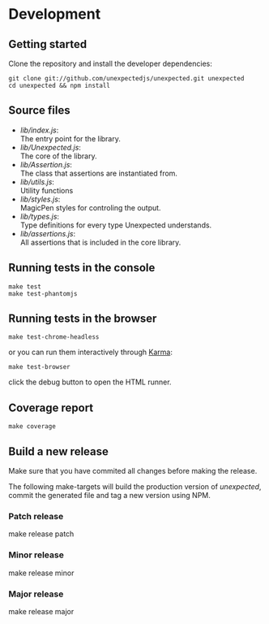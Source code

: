 # Development

## Getting started

Clone the repository and install the developer dependencies:

```
git clone git://github.com/unexpectedjs/unexpected.git unexpected
cd unexpected && npm install
```

## Source files

- _lib/index.js_:<br>
  The entry point for the library.
- _lib/Unexpected.js_:<br>
  The core of the library.
- _lib/Assertion.js_:<br>
  The class that assertions are instantiated from.
- _lib/utils.js_:<br>
  Utility functions
- _lib/styles.js_:<br>
  MagicPen styles for controling the output.
- _lib/types.js_:<br>
  Type definitions for every type Unexpected understands.
- _lib/assertions.js_:<br>
  All assertions that is included in the core library.

## Running tests in the console

```
make test
make test-phantomjs
```

## Running tests in the browser

```
make test-chrome-headless
```

or you can run them interactively through [Karma](http://karma-runner.github.io/):

```
make test-browser
```

click the debug button to open the HTML runner.

## Coverage report

```
make coverage
```

## Build a new release

Make sure that you have commited all changes before making the release.

The following make-targets will build the production version of _unexpected_,
commit the generated file and tag a new version using NPM.

### Patch release

make release patch

### Minor release

make release minor

### Major release

make release major
